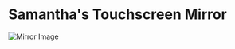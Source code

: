 # Samantha's Touchscreen Mirror 
![Mirror Image](https://github.com/samanthaaucoin08/p2.Samantha.Aucoin/blob/main/IMG_1029.png)

